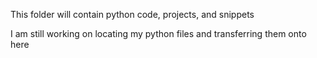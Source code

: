 This folder will contain python code, projects, and snippets

I am still working on locating my python files and transferring them onto here
